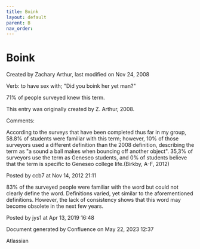 ```yaml
---
title: Boink
layout: default
parent: B
nav_order:
---
```


# Boink

Created by  Zachary Arthur, last modified on Nov 24, 2008

Verb: to have sex with; &quot;Did you boink her yet man?&quot;

71% of people surveyed knew this term.

This entry was originally created by Z. Arthur, 2008.

Comments:

According to the surveys that have been completed thus far in my group, 58.8% of students were familiar with this term; however, 10% of those surveyors used a different definition than the 2008 definition, describing the term as &quot;a sound a ball makes when bouncing off another object&quot;. 35,3% of surveyors use the term as Geneseo students, and 0% of students believe that the term is specific to Geneseo college life.(Birkby, A-F, 2012) 

Posted by ccb7 at Nov 14, 2012 21:11

83% of the surveyed people were familiar with the word but could not clearly define the word. Definitions varied, yet similar to the aforementioned definitions. However, the lack of consistency shows that this word may become obsolete in the next few years. 

Posted by jys1 at Apr 13, 2019 16:48

Document generated by Confluence on May 22, 2023 12:37

Atlassian
